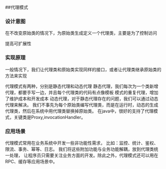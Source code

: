 
##代理模式
### 设计意图
在不改变原始类的情况下，为原始类生成定义一个代理类，主要是为了控制访问

提高可扩展性
### 实现原理
一般情况下，我们让代理类和原始类实现同样的接口，或者让代理类继承原始类的方法来实现

代理模式有两种，分别是静态代理和动态代理
静态代理，我们每次为一个类新增代理，都要手写一边，并且每个代理类的代码有点像模板
模式的重复代理，增加了维护成本和开发成本
动态代理，对于静态代理存在的问题，我们可以通过动态代理来解决。
我们不事先为每个原始类编写代理类，而是在运行时，动态的生成代理类，然后在系统中用代理类替换掉原始类。
在java中，很好的支持了代理模式，关键类是Proxy,invocationHandler。
### 应用场景
代理模式常用在业务系统中开发一些非功能性需求，
比如：监控、统计、鉴权、限流、事务、幂等、日志。
我们将这些附加功能与业务功能解耦，放到代理类统一处理，
让程序员只需要关注业务方面的开发。除此之外，代理模式还可以用在 
RPC、缓存等应用场景中。



